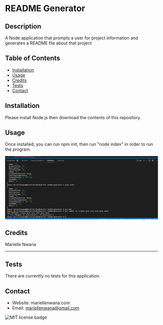 
# README Generator

## Description 
 A Node application that prompts a user for project information and generates a README file about that project

## Table of Contents
 - [Installation](#installation)
 - [Usage](#usage)
 - [Credits](#credits)
 - [Tests](#tests)
 - [Contact](#contact)

## Installation 
 Please install Node.js then download the contents of this repository.

## Usage 
 Once installed, you can run npm init, then run "node index"  in order to run the program.
 
 ![screen shot of README Generator](/assets/images/screenshot.png)

## Credits 
 Marielle Nwana



---



## Tests 
 There are currently no tests for this application.

## Contact
 - Website: mariellenwana.com
 - Email: mariellenwana@gmail.com

 
 ![MIT license badge](https://img.shields.io/badge/license-mit-blue)
